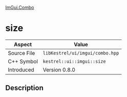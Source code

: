[ImGui.Combo](index.md)
# size
| Aspect | Value |
| --- | --- |
| Source File | `libKestrel/ui/imgui/combo.hpp` |
| C++ Symbol | `kestrel::ui::imgui::size` |
| Introduced | Version 0.8.0 |
## Description
